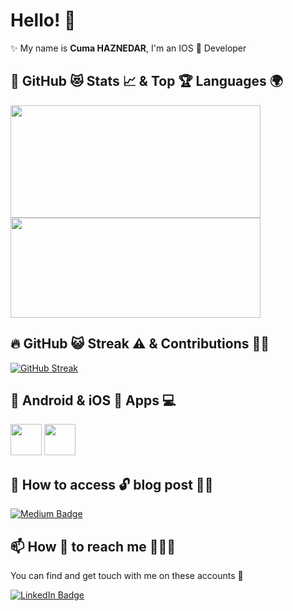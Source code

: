 # Hello! 👋

✨ My name is **Cuma HAZNEDAR**, I'm an IOS 📱 Developer <br>


## 📌 GitHub 😻 Stats 📈 & Top 🏆 Languages 🌍

<p float="center">
  <img  src="https://github-readme-stats.vercel.app/api?username=Ryuk-C&show_icons=true&theme=dark&count_private=true&hide=contribs,issue" width="400" height="180"/> 
  <img  src="https://github-readme-stats.vercel.app/api/top-langs/?username=Ryuk-C&layout=compact&theme=dark" width="400" height="160"/>
</p>

## 🔥 GitHub 😺 Streak ⚠️ & Contributions 💪🏻

[![GitHub Streak](http://github-readme-streak-stats.herokuapp.com?user=Ryuk-C&theme=dark&hide_border=true)](https://git.io/streak-stats)

## 📲 Android & iOS  Apps 💻
<code><a href="https://play.google.com/store/apps/developer?id=Haznedar" target="_blank"><img height="50" src="https://www.vectorlogo.zone/logos/google_play/google_play-tile.svg"></a></code>
<code><a href="https://apps.apple.com/us/developer/https://play.google.com/store/apps/developer?id=Haznedar" target="_blank"><img height="50" src="https://images.idgesg.net/images/article/2019/07/ios13-app-store-hero-100802526-large.jpg"></a></code>


## 📝 How to access 🔓 blog post ✍🏻

[![Medium Badge](https://img.shields.io/badge/CumaHAZNEDAR-Medium-blue?style=for-the-badge&logo=medium)](https://medium.com/@cumahaznedar)


## 📫 How 👀 to reach me 💁🏻‍♂️

You can find and get touch with me on these accounts 🙈

[![LinkedIn Badge](https://img.shields.io/badge/CumaHAZNEDAR-follow%20on%20linkedin-blue?style=for-the-badge&logo=linkedin)](https://www.linkedin.com/in/cumahaznedar/)
